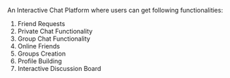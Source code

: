 An Interactive Chat Platform where users can get following functionalities:
1) Friend Requests
2) Private Chat Functionality
3) Group Chat Functionality
4) Online Friends
5) Groups Creation
6) Profile Building
7) Interactive Discussion Board
